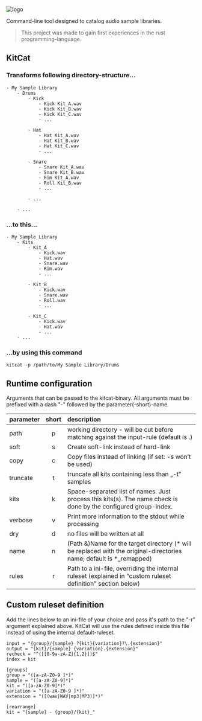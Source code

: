 ![logo](https://repository-images.githubusercontent.com/240513735/fed78c00-4f48-11ea-87c0-1d82d3cd57fa)

Command-line tool designed to catalog audio sample libraries.

> This project was made to gain first experiences in the rust programming-language.
	
## KitCat

### Transforms following directory-structure...

	- My Sample Library
 		- Drums
 			- Kick
 				- Kick Kit_A.wav
				- Kick Kit_B.wav
				- Kick Kit_C.wav
				- ...

 			- Hat
 				- Hat Kit_A.wav
				- Hat Kit_B.wav
				- Hat Kit_C.wav
				- ...
				
 			- Snare
 				- Snare Kit_A.wav
 				- Snare Kit_B.wav
 				- Rim Kit_A.wav
 				- Roll Kit_B.wav
				- ...

 			- ...

 		- ...

### ...to this...

	- My Sample Library
		- Kits
			- Kit_A
				- Kick.wav
				- Hat.wav
				- Snare.wav
				- Rim.wav
				- ...

			- Kit_B
				- Kick.wav
				- Snare.wav
				- Roll.wav
				- ...
				 	
			- Kit_C
				- Kick.wav
				- Hat.wav
				- ...
		- ...
			
### ...by using this command
	
	kitcat -p /path/to/My Sample Library/Drums

## Runtime configuration
Arguments that can be passed to the kitcat-binary. All arguments must be prefixed with a dash "-" followed by the parameter(-short)-name.

|parameter|short|description|
|:-------|:---:|:----------|
| path   | p   | working directory - will be cut before matching against the input-rule (default is .) |
| soft 	| s 	 | Create soft-link instead of hard-link |
| copy 	| c 	 | Copy files instead of linking (if set: -s won’t be used) |
| truncate | t | truncate all kits containing less than „-t“ samples |
| kits 	| k 	 | Space-separated list of names. Just process this kits(s). The name check is done by the configured group-index. |
| verbose | v | Print more information to the stdout while processing |
| dry 	| d  | no files will be written at all |
| name 	| n 	| (Path &)Name for the target directory (* will be replaced with the original-directories name; default is \*_remapped) |
| rules | r | Path to a ini-file, overriding the internal ruleset (explained in "custom ruleset definition" section below) |

## Custom ruleset definition
Add the lines below to an ini-file of your choice and pass it's path to the "-r" argument explained above. KitCat will use the rules defined inside this file instead of using the internal default-ruleset.

	input = "{group}/{sample} ?{kit}{variation}?\.{extension}"
	output = "{kit}/{sample} {variation}.{extension}"
	recheck = "^([[0-9a-zA-Z]{1,2}])$"
	index = kit
	
	[groups]
	group = "([a-zA-Z0-9 ]*)"
	sample = "([a-zA-Z0-9]*)"
	kit = "([a-zA-Z0-9]*)"
	variation = "([a-zA-Z0-9 ]*)"
	extension = "([(wav|WAV|mp3|MP3)]*)"
	
	[rearrange]
	kit = "{sample} - {group}/{kit}_"